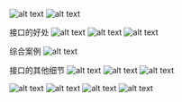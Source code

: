 ![alt text](image-210.png)
![alt text](image-211.png)


接口的好处
![alt text](image-213.png)
![alt text](image-212.png)
![alt text](image-214.png)


综合案例
![alt text](image-215.png)


接口的其他细节
![alt text](image-216.png)
![alt text](image-217.png)
![alt text](image-218.png)

![alt text](image-219.png)
![alt text](image-220.png)
![alt text](image-222.png)
![alt text](image-221.png)